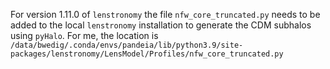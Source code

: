 For version 1.11.0 of `lenstronomy` the file `nfw_core_truncated.py` needs to be added to the local `lenstronomy` installation to generate the CDM subhalos using `pyHalo`. For me, the location is `/data/bwedig/.conda/envs/pandeia/lib/python3.9/site-packages/lenstronomy/LensModel/Profiles/nfw_core_truncated.py`